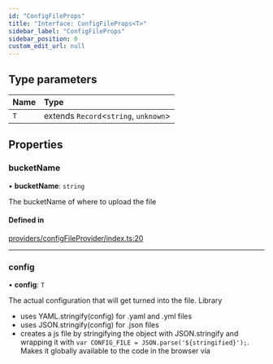 ```yaml
---
id: "ConfigFileProps"
title: "Interface: ConfigFileProps<T>"
sidebar_label: "ConfigFileProps"
sidebar_position: 0
custom_edit_url: null
---
```


## Type parameters

| Name | Type |
| :------ | :------ |
| `T` | extends `Record`<`string`, `unknown`\> |

## Properties

### bucketName

• **bucketName**: `string`

The bucketName of where to upload the file

#### Defined in

[providers/configFileProvider/index.ts:20](https://github.com/matthewkeil/full-stack-pattern/blob/47d5e8c/providers/configFileProvider/index.ts#L20)

___

### config

• **config**: `T`

The actual configuration that will get turned into the file.  Library

- uses YAML.stringify(config) for .yaml and .yml files
- uses JSON.stringify(config) for .json files
- creates a js file by stringifying the object with JSON.stringify and
  wrapping it with `var CONFIG_FILE = JSON.parse('${stringified}');`.
  Makes it globally available to the code in the browser via
  <head><script type="text/javascript" src="/config.js" /></head>

#### Defined in

[providers/configFileProvider/index.ts:46](https://github.com/matthewkeil/full-stack-pattern/blob/47d5e8c/providers/configFileProvider/index.ts#L46)

___

### fileName

• **fileName**: `string`

The filename for the config file.  Supports .yml, .yaml, .json, or .js
extensions.

#### Defined in

[providers/configFileProvider/index.ts:26](https://github.com/matthewkeil/full-stack-pattern/blob/47d5e8c/providers/configFileProvider/index.ts#L26)

___

### mergeExisting

• `Optional` **mergeExisting**: false \| true

Will go to the file in S3 and merge the passed configuration with the
existing configuration that is already in the file in S3.  Useful when
only part of the config changes by environment but the rest is fixed
and complex

#### Defined in

[providers/configFileProvider/index.ts:34](https://github.com/matthewkeil/full-stack-pattern/blob/47d5e8c/providers/configFileProvider/index.ts#L34)
